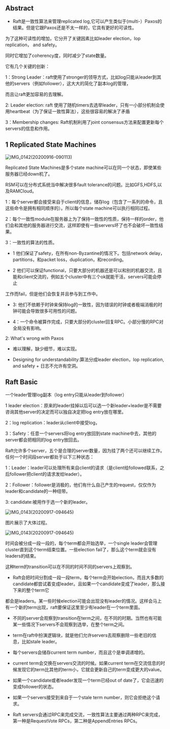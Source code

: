 ## Abstract

- Raft是一致性算法来管理replicated log,它可以产生类似于(multi-）Paxos的结果。但是它跟Paxos还是不太一样的，它具有更好的可读性。

为了这种可读性的增加，它分开了关键因素比如leader election，lop replication， and safety。

同时它增加了coherency度，同时减少了state数量。

它有几个关键的创新：

1：Strong Leader：raft使用了stronger的领导方式，比如log只能从leader到其他的servers（例如follower），这大大的简化了副本log的管理，

而且让raft更加容易的去理解。

2: Leader election: raft 使用了随机timers去选举leader，只有一小部分机制会使用heartbeat（为了保证一致性算法），这些很容易的解决了矛盾

3：Membership changes: Raft机制利用了joint consensus方法来配置更新每个servers的信息和作用。

## 1 Replicated State Machines
![IMG_0142(20200916-090113)](https://user-images.githubusercontent.com/52951960/93280160-8517c180-f7fb-11ea-8f3d-e02cff0cb943.PNG)

Replicated State Machines是多个state machine可以在同一个状态，即使某些服务器已经down机了。

RSM可以在分布式系统当中解决很多fault tolerance的问题。比如GFS,HDFS,以及RAMCloud。

1：每个server都会接受来自于client的信息，储存log（包含了一系列的命令，且这些命令是拥有相同顺序的）。所以每个state machine可以执行相同过程。

2：每个一致性module在服务器上为了保持一致性的性质，保持一样的order，他们会和其他的服务器进行交流，这样即使有一些servers坏了也不会破坏一致性结果。

3：一致性的算法的性质。

- 1 他们保证了safety，在所有non-Byzantine的情况下。包括network delay，partitions，和packet loss，duplication，和recording。

- 2 他们可以保证functional，只要大部分的机器还是可以和别的机器交流，且能和client交流的，例如五个cluster中有三个ok就能干活，servers可能会停止

工作而fail，但是他们会恢复并且参与到工作中。

- 3: 他们不依赖于时钟来保持log的一致性，因为错误的时钟或者极端消极的时钟可能会导致很多可用性的问题。

- 4：一个命令被算作完成，只要大部分的cluster回复RPC。小部分慢的RPC对全局没有影响。

2: What's wrong with Paxos 

- 难以理解，缺少细节，难以实现。

- Designing for understandability:算法分成leader election，lop replication, and safety + 日志不允许有空洞。

## Raft Basic 

一个leader管理log副本（log entry只能从leader到follower）

1 leader election：原来的leader挂掉以后可以选一个新leader+leader是不需要咨询其他server的决定而可以独自决定把log entry放在哪里。

2：log replication：leader从client中接受log，

3：Safety：任意一个servers将log entry放回到state machine中去，其他的server都会把相同的log entry放回去。

Raft允许多个server，五个是合理的server数量，因为挂了两个还可以继续工作。任何一个时间段server都处于以下三种状态：

1：Leader：leader可以处理所有来自client的请求（是client给followed联系，之后follower把client的请求发给leader）。

2：Follower：follower是消极的，他们有什么自己产生的request，仅仅作为leader和candidate的一种纽带。

3: candidate:被用作于选一个新的leader。

![IMG_0143(20200917-094645)](https://user-images.githubusercontent.com/52951960/93410127-fe321a00-f8ca-11ea-89f6-e72f8ebf6691.PNG)

图片展示了大体过程。

![IMG_0143(20200917-094645)](https://user-images.githubusercontent.com/52951960/93410427-8e705f00-f8cb-11ea-9248-fd071c111ae5.PNG)

时间会被分成一段一段的，每个term都会开始选举，一个single leader会管理cluster直到这个term结束位置。一些election fail了，那么这个term就会没有leaders的结束。

这种term的transition可以在不同的时间不同的servers上观察到。

- Raft会把时间分割成一段一段term，每个term会开始election，而且大多数的candidate都尝试着变成leader。且如果一个candidate变成了leader，那么接下来的整个term它

都会是leaders。某一些时候election可能会出现没有leader的情况。这样会马上有一个新的term出现，raft要保证这里至少有leader在一个term里面。

- 不同的server会观察到transition在term之间，在不同的时期。当然也有可能某一些情况下servers不会观察到选举，在整个term之间。

- term在raft中扮演逻辑块，就是他们允许servers去观察删除一些老旧的信息，比如stale leader。

- 每个servers会储存current term number，而且这个是单调递增的。

- current term会交换在servers交流的时候。如果current term在交流信息的时候发现它的term比其他的term小，它就会更新自己的term变成更大的value。

- 如果一个candidate或者leader发现一个term已经out of date了，它会迅速的变成follower的状态。

- 如果一个servers接受到来自于一个stale term number，则它会拒绝这个请求。

- Raft servers会通过RPC来完成交流，一致性算法主要通过两种RPC来完成，第一种是RequestVote RPCs，第二种是AppendEntries RPCs。






